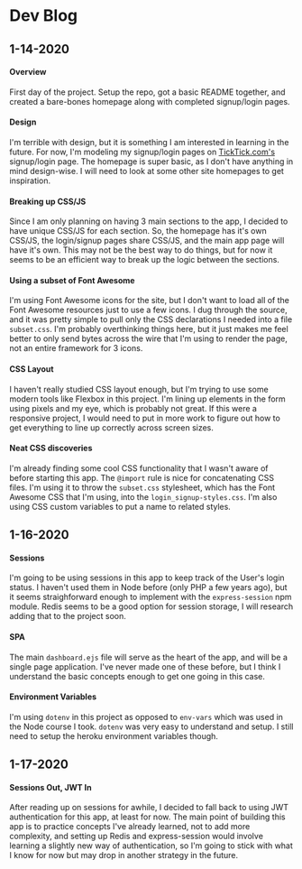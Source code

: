 # Dev Blog

## 1-14-2020

#### Overview

First day of the project. Setup the repo, got a basic README together, and created a bare-bones homepage along with completed signup/login pages.

#### Design

I'm terrible with design, but it is something I am interested in learning in the future. For now, I'm modeling my signup/login pages on [TickTick.com's](https://ticktick.com/) signup/login page. The homepage is super basic, as I don't have anything in mind design-wise. I will need to look at some other site homepages to get inspiration.

#### Breaking up CSS/JS

Since I am only planning on having 3 main sections to the app, I decided to have unique CSS/JS for each section. So, the homepage has it's own CSS/JS, the login/signup pages share CSS/JS, and the main app page will have it's own. This may not be the best way to do things, but for now it seems to be an efficient way to break up the logic between the sections.

#### Using a subset of Font Awesome

I'm using Font Awesome icons for the site, but I don't want to load all of the Font Awesome resources just to use a few icons. I dug through the source, and it was pretty simple to pull only the CSS declarations I needed into a file `subset.css`. I'm probably overthinking things here, but it just makes me feel better to only send bytes across the wire that I'm using to render the page, not an entire framework for 3 icons.

#### CSS Layout

I haven't really studied CSS layout enough, but I'm trying to use some modern tools like Flexbox in this project. I'm lining up elements in the form using pixels and my eye, which is probably not great. If this were a responsive project, I would need to put in more work to figure out how to get everything to line up correctly across screen sizes.

#### Neat CSS discoveries

I'm already finding some cool CSS functionality that I wasn't aware of before starting this app. The `@import` rule is nice for concatenating CSS files. I'm using it to throw the `subset.css` stylesheet, which has the Font Awesome CSS that I'm using, into the `login_signup-styles.css`. I'm also using CSS custom variables to put a name to related styles. 

## 1-16-2020

#### Sessions

I'm going to be using sessions in this app to keep track of the User's login status. I haven't used them in Node before (only PHP a few years ago), but it seems straighforward enough to implement with the `express-session` npm module. Redis seems to be a good option for session storage, I will research adding that to the project soon.

#### SPA

The main `dashboard.ejs` file will serve as the heart of the app, and will be a single page application. I've never made one of these before, but I think I understand the basic concepts enough to get one going in this case.

#### Environment Variables

I'm using `dotenv` in this project as opposed to `env-vars` which was used in the Node course I took. `dotenv` was very easy to understand and setup. I still need to setup the heroku environment variables though.

## 1-17-2020

#### Sessions Out, JWT In

After reading up on sessions for awhile, I decided to fall back to using JWT authentication for this app, at least for now. The main point of building this app is to practice concepts I've already learned, not to add more complexity, and setting up Redis and express-session would involve learning a slightly new way of authentication, so I'm going to stick with what I know for now but may drop in another strategy in the future.
